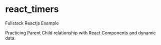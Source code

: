 # react_timers
Fullstack Reactjs Example

Practicing Parent Child relationship with React Components and dynamic data. 
